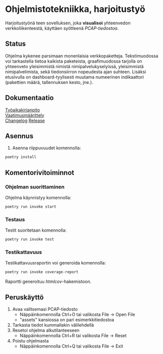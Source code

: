 # Ohjelmistotekniikka, harjoitustyö
Harjoitustyönä teen sovelluksen, joka **visualisoi** yhteenvedon verkkoliikenteestä, käyttäen syötteenä _PCAP-tiedostoa_.

## Status
Ohjelma kykenee parsimaan monenlaisia verkkopaketteja. Tekstimuodossa voi tarkastella tietoa kaikista paketeista,
graafimuodossa tarjolla on yhteenveto yleisimmistä nimistä nimipalvelukyselyissä, yleisimmistä nimipalvelimista,
sekä tiedonsiirron nopeudesta ajan suhteen. Lisäksi etusivulla on dashboard-tyylisesti muutama numeerinen
indikaattori (pakettien määrä, tallennuksen kesto, jne.).

## Dokumentaatio
[Työaikakirjanpito](dokumentaatio/tuntikirjanpito.md)  
[Vaatimusmäärittely](dokumentaatio/vaatimusmaarittely.md)  
[Changelog](dokumentaatio/changelog.md)
[Release](https://github.com/villesalmela/ot-harjoitustyo/releases/tag/Viikko5)


## Asennus
1. Asenna riippuvuudet komennolla:
```bash
poetry install
```

## Komentorivitoiminnot
### Ohjelman suorittaminen
Ohjelma käynnistyy komennolla:
```bash
poetry run invoke start
```

### Testaus
Testit suoritetaan komennolla:
```bash
poetry run invoke test
```

### Testikattavuus
Testikattavuusraportin voi generoida komennolla:
```bash
poetry run invoke coverage-report
```
Raportti generoituu _htmlcov_-hakemistoon.

## Peruskäyttö
1. Avaa valitsemasi PCAP-tiedosto
    - Näppäinkomennolla Ctrl+O tai valikosta File -> Open File
    - "assets" kansiossa on pari esimerkkitiedostoa
2. Tarkasta tiedot kummallakin välilehdellä
3. Resetoi ohjelma alkutilanteeseen
    - Näppäinkomennolla Ctrl+R tai valikosta File -> Reset
4. Poistu ohjelmasta
    - Näppäinkomennolla Ctrl+Q tai valikosta File -> Exit
